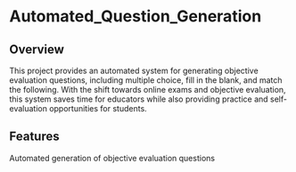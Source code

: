 # Automated_Question_Generation

## Overview
This project provides an automated system for generating objective evaluation questions, including multiple choice, fill in the blank, and match the following. With the shift towards online exams and objective evaluation, this system saves time for educators while also providing practice and self-evaluation opportunities for students.

## Features
Automated generation of objective evaluation questions
